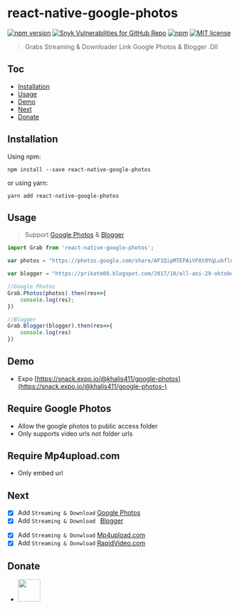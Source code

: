 # react-native-google-photos
 [![npm version](https://img.shields.io/npm/v/react-native-google-photos.svg?color=g&label=NPM&style=for-the-badge)](https://www.npmjs.com/package/react-native-google-photos) <a href="https://snyk.io/test/github/khalisafkari/react-native-google-photos?targetFile=package.json"><img alt="Snyk Vulnerabilities for GitHub Repo" src="https://img.shields.io/snyk/vulnerabilities/github/khalisafkari/react-native-google-photos.svg?style=for-the-badge"></a>
 <a href="https://www.npmjs.com/package/react-native-google-photos">
 <img alt="npm" src="https://img.shields.io/npm/dw/react-native-google-photos.svg?style=for-the-badge"></a>
 [![MIT license](http://img.shields.io/badge/license-MIT-brightgreen.svg)](http://opensource.org/licenses/MIT)
 > Grabs Streaming &amp; Downloader Link Google Photos & Blogger .Dll
 

## Toc

* [Installation](#installation)
* [Usage](#usage)
* [Demo](#demo)
* [Next](#next)
* [Donate](#donate)

## Installation

Using npm:

```shell
npm install --save react-native-google-photos
```

or using yarn:

```shell
yarn add react-native-google-photos
```

## Usage
> Support [Google Photos](http://photos.google.com) & [Blogger](https://www.blogger.com)
```js
import Grab from 'react-native-google-photos';

var photos = "https://photos.google.com/share/AF1QipMTEPAiVF8t0YqLukflnOSQjwfd8ARIoT2h37AXvYO1uaWodbeiFoBUDuD_19tEbg/photo/AF1QipPA2Bq0JlAR9LoGD3mogsxSb9OZWEG4XqBDD4Rv?key=cjhUT0xrZjM5NGN2SVRLOVptZU5SMUlKV0lQYWpB";

var blogger = "https://prikate09.blogspot.com/2017/10/all-ani-29-oktober-2017-413.html"

//Google Photos
Grab.Photos(photos).then(res=>{
    console.log(res); 
})

//Blogger
Grab.Blogger(blogger).then(res=>{
    console.log(res)
})


```
## Demo
* Expo [https://snack.expo.io/@khalis411/google-photos](https://snack.expo.io/@khalis411/google-photos-)

## Require Google Photos

* Allow the google photos to public access folder
* Only supports video urls not folder urls

## Require Mp4upload.com

* Only embed url 

## Next
- [x] Add `Streaming & Download` [Google Photos](https://photos.google.com) 
- [x] Add `Streaming & Download ` [Blogger](https://www.blogger.com)
<!-- - [ ] Add `Streaming Only`  [Cloudvideo.tv](https://cloudvideo.tv/)  -->
- [x] Add `Streaming & Donwload` [Mp4upload.com](https://www.mp4upload.com)
- [x] Add `Streaming & Donwload` [RapidVideo.com](https://www.rapidvideo.com)

## Donate
 * <a href="https://paypal.me/khalisafkari?locale.x=id_ID"><img src="https://www.paypalobjects.com/webstatic/i/logo/rebrand/ppcom.png" heigth="50" width="50"/></a>